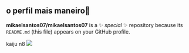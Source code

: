 ## o perfil mais maneiro🥇
**mikaelsantos07/mikaelsantos07** is a ✨ _special_ ✨ repository because its `README.md` (this file) appears on your GitHub profile.

kaiju n8
![](https://64.media.tumblr.com/c0d515cf2c99c579179528085b97ee3c/6a6e8d40c3cecd1f-ed/s640x960/c3783b37380f575a499731a8ab0120e35ea7bc78.gifv)
